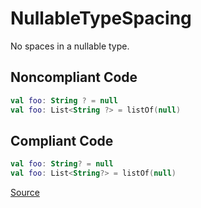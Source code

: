# NullableTypeSpacing

No spaces in a nullable type.

## Noncompliant Code

```kotlin
val foo: String ? = null
val foo: List<String ?> = listOf(null)
```
## Compliant Code

```kotlin
val foo: String? = null
val foo: List<String?> = listOf(null)
```

[Source](https://detekt.dev/docs/rules/formatting#nullabletypespacing)

